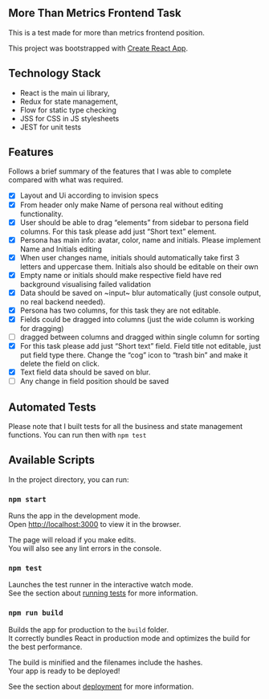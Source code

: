 ## More Than Metrics Frontend Task

This is a test made for more than metrics frontend position.

This project was bootstrapped with [Create React App](https://github.com/facebook/create-react-app).

## Technology Stack
- React is the main ui library,
- Redux for state management,
- Flow for static type checking
- JSS for CSS in JS stylesheets
- JEST for unit tests

## Features
Follows a brief summary of the features that I was able to complete compared with what was required.

- [x] Layout and Ui according to invision specs 
- [x] From header only make Name of persona real without editing functionality.
- [x] User should be able to drag “elements” from sidebar to persona field columns. For this task please add just “Short text” element. 
- [x] Persona has main info: avatar, color, name and initials. Please implement Name and Initials editing
 - [x] When user changes name, initials should automatically take first 3 letters and uppercase them. Initials also should be editable on their own
 - [x] Empty name or initials should make respective field have red background visualising failed validation
 - [x]  Data should be saved on ~input~ blur automatically (just console output, no real backend needed). 
 - [x]  Persona has two columns, for this task they are not editable.
 - [x] Fields could be dragged into columns (just the wide column is working for dragging)
 - [ ] dragged between columns and dragged within single column for sorting
 - [x] For this task please add just “Short text” field. Field title not editable, just put field type there. Change the “cog” icon to “trash bin” and make it delete the field on click. 
 - [x] Text field data should be saved on blur. 
 - [ ]  Any change in field position should be saved

## Automated Tests
Please note that I built tests for all the business and state management functions. You can run then with `npm test`

## Available Scripts

In the project directory, you can run:

### `npm start`

Runs the app in the development mode.<br>
Open [http://localhost:3000](http://localhost:3000) to view it in the browser.

The page will reload if you make edits.<br>
You will also see any lint errors in the console.

### `npm test`

Launches the test runner in the interactive watch mode.<br>
See the section about [running tests](https://facebook.github.io/create-react-app/docs/running-tests) for more information.

### `npm run build`

Builds the app for production to the `build` folder.<br>
It correctly bundles React in production mode and optimizes the build for the best performance.

The build is minified and the filenames include the hashes.<br>
Your app is ready to be deployed!

See the section about [deployment](https://facebook.github.io/create-react-app/docs/deployment) for more information.


